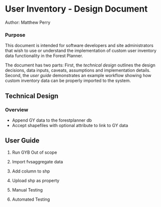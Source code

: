 # User Inventory - Design Document

Author: Matthew Perry

### Purpose

This document is intended for software developers and site administrators
that wish to use or understand the implementation of custom user inventory data functionality
in the Forest Planner. 

The document has two parts: First, the *technical design* outlines the design
decisions, data inputs, caveats, assumptions and implementation details. Second, the *user guide* 
demonstrates an example workflow showing how custom inventory data can be properly imported to the system.

## Technical Design

### Overview

* Append GY data to the forestplanner db
* Accept shapefiles with optional attribute to link to GY data


## User Guide

1. Run GYB
Out of scope

2. Import fvsaggregate data

3. Add column to shp

4. Upload shp as property

5. Manual Testing

6. Automated Testing
 



